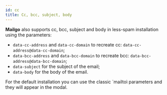 ```yaml
---
id: cc
title: Cc, bcc, subject, body
---
```


**Mailgo** also supports cc, bcc, subject and body in less-spam installation using the parameters:

- `data-cc-address` and `data-cc-domain` to recreate cc: `data-cc-address@data-cc-domain`;
- `data-bcc-address` and `data-bcc-domain` to recreate bcc: `data-bcc-address@data-bcc-domain`;
- `data-subject` for the subject of the email;
- `data-body` for the body of the email.

For the default installation you can use the classic `mailtoì parameters and they will appear in the modal.
